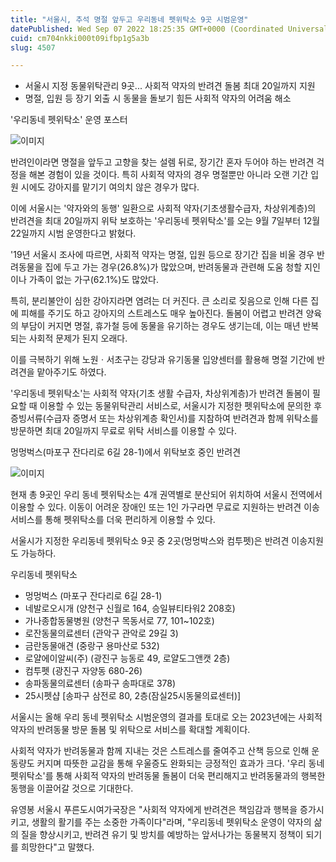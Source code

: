 ```yaml
---
title: "서울시, 추석 명절 앞두고 우리동네 펫위탁소 9곳 시범운영"
datePublished: Wed Sep 07 2022 18:25:35 GMT+0000 (Coordinated Universal Time)
cuid: cm704nkki000t09ifbp1g5a3b
slug: 4507

---
```



- 서울시 지정 동물위탁관리 9곳... 사회적 약자의 반려견 돌봄 최대 20일까지 지원
- 명절, 입원 등 장기 외출 시 동물을 돌보기 힘든 사회적 약자의 어려움 해소

'우리동네 펫위탁소' 운영 포스터

![이미지](https://cdn.hashnode.com/res/hashnode/image/upload/v1739256900397/751d4017-7584-4820-9645-ad5bf661a259.png)

반려인이라면 명절을 앞두고 고향을 찾는 설렘 뒤로, 장기간 혼자 두어야 하는 반려견 걱정을 해본 경험이 있을 것이다. 특히 사회적 약자의 경우 명절뿐만 아니라 오랜 기간 입원 시에도 강아지를 맡기기 여의치 않은 경우가 많다.

이에 서울시는 '약자와의 동행' 일환으로 사회적 약자(기초생활수급자, 차상위계층)의 반려견을 최대 20일까지 위탁 보호하는 '우리동네 펫위탁소'를 오는 9월 7일부터 12월 22일까지 시범 운영한다고 밝혔다.

'19년 서울시 조사에 따르면, 사회적 약자는 명절, 입원 등으로 장기간 집을 비울 경우 반려동물을 집에 두고 가는 경우(26.8%)가 많았으며, 반려동물과 관련해 도움 청할 지인이나 가족이 없는 가구(62.1%)도 많았다.

특히, 분리불안이 심한 강아지라면 염려는 더 커진다. 큰 소리로 짖음으로 인해 다른 집에 피해를 주기도 하고 강아지의 스트레스도 매우 높아진다. 돌봄이 어렵고 반려견 양육의 부담이 커지면 명절, 휴가철 등에 동물을 유기하는 경우도 생기는데, 이는 매년 반복되는 사회적 문제가 된지 오래다.

이를 극복하기 위해 노원ㆍ서초구는 강당과 유기동물 입양센터를 활용해 명절 기간에 반려견을 맡아주기도 하였다.

'우리동네 펫위탁소'는 사회적 약자(기초 생활 수급자, 차상위계층)가 반려견 돌봄이 필요할 때 이용할 수 있는 동물위탁관리 서비스로, 서울시가 지정한 펫위탁소에 문의한 후 증빙서류(수급자 증명서 또는 차상위계층 확인서)를 지참하여 반려견과 함께 위탁소를 방문하면 최대 20일까지 무료로 위탁 서비스를 이용할 수 있다.

멍멍벅스(마포구 잔다리로 6길 28-1)에서 위탁보호 중인 반려견

![이미지](https://cdn.hashnode.com/res/hashnode/image/upload/v1739256902802/6852d582-0875-48ab-a3b0-919fc9f592b6.png)

현재 총 9곳인 우리 동네 펫위탁소는 4개 권역별로 분산되어 위치하여 서울시 전역에서 이용할 수 있다. 이동이 어려운 장애인 또는 1인 가구라면 무료로 지원하는 반려견 이송 서비스를 통해 펫위탁소를 더욱 편리하게 이용할 수 있다.

서울시가 지정한 우리동네 펫위탁소 9곳 중 2곳(멍멍박스와 컴투펫)은 반려견 이송지원도 가능하다.

우리동네 펫위탁소

- 멍멍벅스 (마포구 잔다리로 6길 28-1)
- 네발로오시개 (양천구 신월로 164, 승일뷰티타워2 208호)
- 가나종합동물병원 (양천구 목동서로 77, 101~102호)
- 로잔동물의료센터 (관악구 관악로 29길 3)
- 금란동물애견 (중랑구 용마산로 532)
- 로얄에이알씨(주) (광진구 능동로 49, 로얄도그앤캣 2층)
- 컴투펫 (광진구 자양동 680-26)
- 송파동물의료센터 (송파구 송파대로 378)
- 25시펫샵 [송파구 삼전로 80, 2층(잠실25시동물의료센터)]

서울시는 올해 우리 동네 펫위탁소 시범운영의 결과를 토대로 오는 2023년에는 사회적 약자의 반려동물 방문 돌봄 및 위탁으로 서비스를 확대할 계획이다.

사회적 약자가 반려동물과 함께 지내는 것은 스트레스를 줄여주고 산책 등으로 인해 운동량도 커지며 따뜻한 교감을 통해 우울증도 완화되는 긍정적인 효과가 크다. '우리 동네 펫위탁소'를 통해 사회적 약자의 반려동물 돌봄이 더욱 편리해지고 반려동물과의 행복한 동행을 이끌어갈 것으로 기대한다.

유영봉 서울시 푸른도시여가국장은 "사회적 약자에게 반려견은 책임감과 행복을 증가시키고, 생활의 활기를 주는 소중한 가족이다"라며, "우리동네 펫위탁소 운영이 약자의 삶의 질을 향상시키고, 반려견 유기 및 방치를 예방하는 앞서나가는 동물복지 정책이 되기를 희망한다"고 말했다.